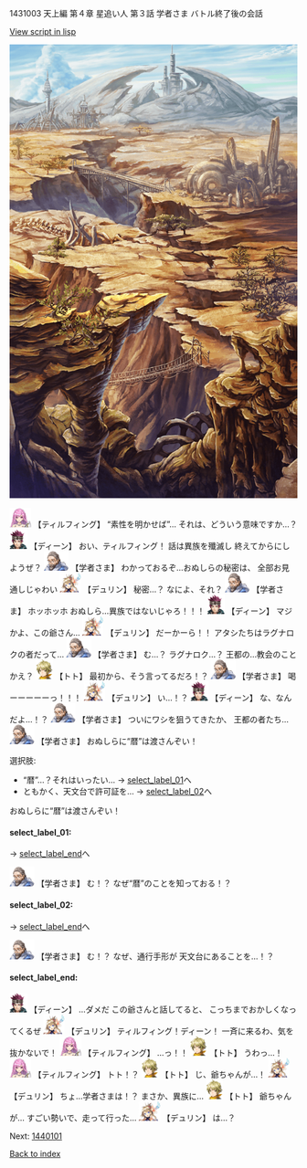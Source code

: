 1431003 天上編 第４章 星追い人 第３話 学者さま バトル終了後の会話

[View script in lisp](../scripts/1431003.txt)

![004_wildland.png](../images/backgrounds/004_wildland.png)

<img src="../images/units/24.png" alt="24.png" height="34"/>
【ティルフィング】
“素性を明かせば”…
それは、どういう意味ですか…？

<img src="../images/units/6.png" alt="6.png" height="34"/>
【ディーン】
おい、ティルフィング！
話は異族を殲滅し
終えてからにしようぜ？

<img src="../images/units/7.png" alt="7.png" height="34"/>
【学者さま】
わかっておるぞ…おぬしらの秘密は、
全部お見通しじゃわい

<img src="../images/units/0.png" alt="0.png" height="34"/>
【デュリン】
秘密…？
なによ、それ？

<img src="../images/units/7.png" alt="7.png" height="34"/>
【学者さま】
ホッホッホ
おぬしら…異族ではないじゃろ！！！

<img src="../images/units/6.png" alt="6.png" height="34"/>
【ディーン】
マジかよ、この爺さん…

<img src="../images/units/0.png" alt="0.png" height="34"/>
【デュリン】
だーかーら！！
アタシたちはラグナロクの者だって…

<img src="../images/units/7.png" alt="7.png" height="34"/>
【学者さま】
む…？
ラグナロク…？
王都の…教会のことかえ？

<img src="../images/units/4.png" alt="4.png" height="34"/>
【トト】
最初から、そう言ってるだろ！？

<img src="../images/units/7.png" alt="7.png" height="34"/>
【学者さま】
喝ーーーーーっ！！！

<img src="../images/units/0.png" alt="0.png" height="34"/>
【デュリン】
い…！？

<img src="../images/units/6.png" alt="6.png" height="34"/>
【ディーン】
な、なんだよ…！？

<img src="../images/units/7.png" alt="7.png" height="34"/>
【学者さま】
ついにワシを狙うてきたか、
王都の者たち…

<img src="../images/units/7.png" alt="7.png" height="34"/>
【学者さま】
おぬしらに“暦”は渡さんぞい！

選択肢:
- “暦”…？それはいったい… → [select_label_01](#select_label_01)へ
- ともかく、天文台で許可証を… → [select_label_02](#select_label_02)へ

おぬしらに“暦”は渡さんぞい！

#### select_label_01:
 → [select_label_end](#select_label_end)へ

<img src="../images/units/7.png" alt="7.png" height="34"/>
【学者さま】
む！？
なぜ“暦”のことを知っておる！？

#### select_label_02:
 → [select_label_end](#select_label_end)へ

<img src="../images/units/7.png" alt="7.png" height="34"/>
【学者さま】
む！？
なぜ、通行手形が
天文台にあることを…！？

#### select_label_end:

<img src="../images/units/6.png" alt="6.png" height="34"/>
【ディーン】
…ダメだ
この爺さんと話してると、
こっちまでおかしくなってくるぜ

<img src="../images/units/0.png" alt="0.png" height="34"/>
【デュリン】
ティルフィング！ディーン！
一斉に来るわ、気を抜かないで！

<img src="../images/units/24.png" alt="24.png" height="34"/>
【ティルフィング】
…っ！！

<img src="../images/units/4.png" alt="4.png" height="34"/>
【トト】
うわっ…！

<img src="../images/units/24.png" alt="24.png" height="34"/>
【ティルフィング】
トト！？

<img src="../images/units/4.png" alt="4.png" height="34"/>
【トト】
じ、爺ちゃんが…！

<img src="../images/units/0.png" alt="0.png" height="34"/>
【デュリン】
ちょ…学者さまは！？
まさか、異族に…

<img src="../images/units/4.png" alt="4.png" height="34"/>
【トト】
爺ちゃんが…
すごい勢いで、走って行った…

<img src="../images/units/0.png" alt="0.png" height="34"/>
【デュリン】
は…？

Next: [1440101](1440101.md)

[Back to index](index.md)
